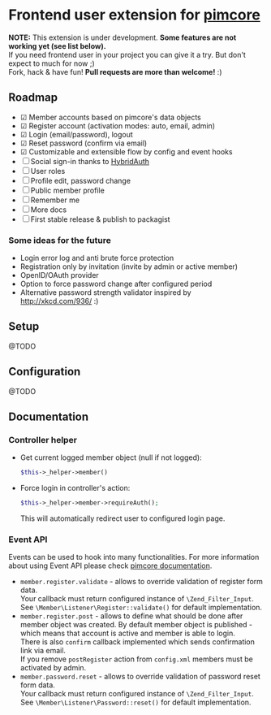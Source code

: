 # Frontend user extension for [pimcore](http://www.pimcore.org/)

**NOTE:** This extension is under development. **Some features are not working yet (see list below).**  
If you need frontend user in your project you can give it a try. But don't expect to much for now ;)  
Fork, hack & have fun! **Pull requests are more than welcome!** :)

## Roadmap

* ☑ Member accounts based on pimcore's data objects
* ☑ Register account (activation modes: auto, email, admin)
* ☑ Login (email/password), logout
* ☑ Reset password (confirm via email)
* ☑ Customizable and extensible flow by config and event hooks
* ☐ Social sign-in thanks to [HybridAuth](https://github.com/hybridauth/hybridauth)
* ☐ User roles
* ☐ Profile edit, password change
* ☐ Public member profile
* ☐ Remember me
* ☐ More docs
* ☐ First stable release & publish to packagist

### Some ideas for the future
* Login error log and anti brute force protection
* Registration only by invitation (invite by admin or active member)
* OpenID/OAuth provider
* Option to force password change after configured period
* Alternative password strength validator inspired by http://xkcd.com/936/ :)

## Setup

@TODO

## Configuration

@TODO

## Documentation

### Controller helper

* Get current logged member object (null if not logged):  
    ```php
    $this->_helper->member()
    ```

* Force login in controller's action:
    ```php
    $this->_helper->member->requireAuth();
    ```
    This will automatically redirect user to configured login page.

### Event API

Events can be used to hook into many functionalities. For more information about using Event API
please check [pimcore documentation](https://www.pimcore.org/wiki/pages/viewpage.action?pageId=14551652).

* ```member.register.validate``` - allows to override validation of register form data.  
    Your callback must return configured instance of ```\Zend_Filter_Input```.  
    See ```\Member\Listener\Register::validate()``` for default implementation.
* ```member.register.post``` - allows to define what should be done after member object was created. 
    By default member object is published - which means that account is active and member
    is able to login.  
    There is also ```confirm``` callback implemented which sends confirmation link via email.  
    If you remove ```postRegister``` action from ```config.xml``` members must be activated by admin.
* ```member.password.reset``` - allows to override validation of password reset form data.  
    Your callback must return configured instance of ```\Zend_Filter_Input```.  
    See ```\Member\Listener\Password::reset()``` for default implementation.
    
